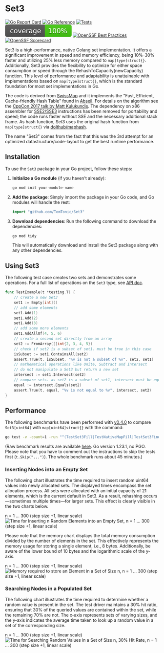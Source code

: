 # Set3

[![Go Report Card](https://goreportcard.com/badge/github.com/TomTonic/Set3)](https://goreportcard.com/report/github.com/TomTonic/Set3)
[![Go Reference](https://pkg.go.dev/badge/github.com/TomTonic/Set3.svg)](https://pkg.go.dev/github.com/TomTonic/Set3)
[![Tests](https://github.com/TomTonic/Set3/actions/workflows/coverage.yml/badge.svg?branch=main)](https://github.com/TomTonic/Set3/actions/workflows/coverage.yml)
![coverage](https://raw.githubusercontent.com/TomTonic/Set3/badges/.badges/main/coverage.svg)
[![OpenSSF Best Practices](https://www.bestpractices.dev/projects/9470/badge)](https://www.bestpractices.dev/projects/9470)
[![OpenSSF Scorecard](https://api.scorecard.dev/projects/github.com/TomTonic/Set3/badge)](https://scorecard.dev/viewer/?uri=github.com/TomTonic/Set3)

Set3 is a high-performance, native Golang set implementation. It offers a significant improvement in speed and memory efficiency,
being 10%-30% faster and utilizing 25% less memory compared to `map[type]struct{}`. Additionally, Set3 provides the flexibility to
optimize for either space consumption or speed through the RehashToCapacity(newCapacity) function. This level of performance and
adaptability is unattainable with implementations based on `map[type]struct{}`, which is the standard foundation for most set implementations in Go.

The code is derived from [SwissMap](https://github.com/dolthub/swiss) and it implements the "Fast, Efficient, Cache-friendly Hash Table" found in [Abseil](https://abseil.io/blog/20180927-swisstables).
For details on the algorithm see the [CppCon 2017 talk by Matt Kulukundis](https://www.youtube.com/watch?v=ncHmEUmJZf4).
The dependency on x86 assembler for [SSE2/SSE3](https://en.wikipedia.org/wiki/Streaming_SIMD_Extensions) instructions has been removed for portability and speed; the code runs faster without SSE and the necessary additional stack frame.
As hash function, Set3 uses the original hash function from `map[type]struct{}` via [dolthub/maphash](https://github.com/dolthub/maphash).

The name "Set3" comes from the fact that this was the 3rd attempt for an optimized datastructure/code-layout to get the best runtime performance.

## Installation

To use the `Set3` package in your Go project, follow these steps:

1. **Initialize a Go module** (if you haven't already):

   ```sh
   go mod init your-module-name
   ```

2. **Add the package**: Simply import the package in your Go code, and Go modules will handle the rest:

   ```go
   import "github.com/TomTonic/Set3"
   ```

3. **Download dependencies**: Run the following command to download the dependencies:

   ```sh
   go mod tidy
   ```

   This will automatically download and install the Set3 package along with any other dependencies.

## Using Set3

The following test case creates two sets and demonstrates some operations. For a full list of operations on the `Set3` type, see [API doc](https://pkg.go.dev/github.com/TomTonic/Set3#Set3).

```go
func TestExample(t *testing.T) {
    // create a new Set3
    set1 := Empty[int]()
    // add some elements
    set1.Add(1)
    set1.Add(2)
    set1.Add(3)
    // add some more elements
    set1.AddAllOf(4, 5, 6)
    // create a second set directly from an array
    set2 := FromArray([]int{2, 3, 4, 5})
    // check if set2 is a subset of set1. must be true in this case
    isSubset := set1.ContainsAll(set2)
    assert.True(t, isSubset, "%v is not a subset of %v", set2, set1)
    // mathematical operations like Unite, Subtract and Intersect
    // do not manipulate a Set3 but return a new set
    intersect := set1.Intersect(set2)
    // compare sets. as set2 is a subset of set1, intersect must be equal to set2
    equal := intersect.Equals(set2)
    assert.True(t, equal, "%v is not equal to %v", intersect, set2)
}
```

## Performance

The following benchmarks have been performed with [v0.4.0](https://github.com/TomTonic/Set3/releases/tag/v0.4.0) to compare `Set3[uint64]` with `map[uint64]struct{}` with the command:

```sh
go test -v -count=1 -run "^(TestSet3Fill|TestNativeMapFill|TestSet3Find|TestNativeMapFind)$" github.com/TomTonic/Set3 -timeout=120m > benchresult.txt
```

(Raw benchmark results are available [here](https://raw.githubusercontent.com/TomTonic/Set3/main/benchresult.txt). Go version 1.23.1, no PGO.
Please note that you have to comment out the instructions to skip the tests first (`t.Skip("...")`). The whole benchmark runs about 45 minutes.)

### Inserting Nodes into an Empty Set

The following chart illustrates the time required to insert random uint64 values into newly allocated sets.
The displayed times encompass the set allocation process.
All sets were allocated with an initial capacity of 21 elements, which is the current default in Set3.
As a result, rehashing occurs—sometimes multiple times—for larger sets.
This effect is clearly visible in the two charts below.

n = 1 ... 300 (step size +1, linear scale)
![Time for Inserting n Random Elements into an Empty Set, n = 1 ... 300 (step size +1, linear scale)](https://github.com/user-attachments/assets/b2496fb4-2ff8-4539-9e95-748d108df830)

Please note that the memory chart displays the total memory consumption divided by the number of elements in the set.
This effectively represents the memory usage for storing a single element, i.e., 8 bytes.
Additionally, be aware of the lower bound of 10 bytes and the logarithmic scale of the y-axis.

n = 1 ... 300 (step size +1, linear scale)
![Memory required to store an Element in a Set of Size n, n = 1 ... 300 (step size +1, linear scale)](https://github.com/user-attachments/assets/ba04f5cf-bca1-453b-9f90-e55d9ede58e5)

### Searching Nodes in a Populated Set

The following chart illustrates the time required to determine whether a random value is present in the set.
The test driver maintains a 30% hit ratio, ensuring that 30% of the queried values are contained within the set, while the remaining 70% are not.
The x-axis represents sets of varying sizes, and the y-axis indicates the average time taken to look up a random value in a set of the corresponding size.

n = 1 ... 300 (step size +1, linear scale)
![Time for Searching Random Values in a Set of Size n, 30% Hit Rate, n = 1 ... 300 (step size +1, linear scale)](https://github.com/user-attachments/assets/bf77efc4-fb60-4de4-a65e-087318e3958c)

